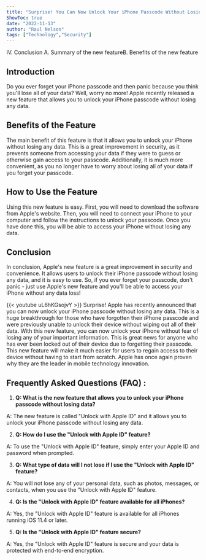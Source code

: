 ```yaml
---
title: "Surprise! You Can Now Unlock Your iPhone Passcode Without Losing Any Data!"
ShowToc: true 
date: "2022-11-13"
author: "Raul Nelson" 
tags: ["Technology","Security"]
---
```

IV. Conclusion A. Summary of the new featureB. Benefits of the new feature 

## Introduction 

Do you ever forget your iPhone passcode and then panic because you think you'll lose all of your data? Well, worry no more! Apple recently released a new feature that allows you to unlock your iPhone passcode without losing any data. 

## Benefits of the Feature 

The main benefit of this feature is that it allows you to unlock your iPhone without losing any data. This is a great improvement in security, as it prevents someone from accessing your data if they were to guess or otherwise gain access to your passcode. Additionally, it is much more convenient, as you no longer have to worry about losing all of your data if you forget your passcode. 

## How to Use the Feature 

Using this new feature is easy. First, you will need to download the software from Apple's website. Then, you will need to connect your iPhone to your computer and follow the instructions to unlock your passcode. Once you have done this, you will be able to access your iPhone without losing any data. 

## Conclusion 

In conclusion, Apple's new feature is a great improvement in security and convenience. It allows users to unlock their iPhone passcode without losing any data, and it is easy to use. So, if you ever forget your passcode, don't panic - just use Apple's new feature and you'll be able to access your iPhone without any data loss!

{{< youtube uL6hKGsojvY >}} 
Surprise! Apple has recently announced that you can now unlock your iPhone passcode without losing any data. This is a huge breakthrough for those who have forgotten their iPhone passcode and were previously unable to unlock their device without wiping out all of their data. With this new feature, you can now unlock your iPhone without fear of losing any of your important information. This is great news for anyone who has ever been locked out of their device due to forgetting their passcode. This new feature will make it much easier for users to regain access to their device without having to start from scratch. Apple has once again proven why they are the leader in mobile technology innovation.

## Frequently Asked Questions (FAQ) :
1. **Q: What is the new feature that allows you to unlock your iPhone passcode without losing data?**

A: The new feature is called "Unlock with Apple ID" and it allows you to unlock your iPhone passcode without losing any data.

2. **Q: How do I use the "Unlock with Apple ID" feature?**

A: To use the "Unlock with Apple ID" feature, simply enter your Apple ID and password when prompted.

3. **Q: What type of data will I not lose if I use the "Unlock with Apple ID" feature?**

A: You will not lose any of your personal data, such as photos, messages, or contacts, when you use the "Unlock with Apple ID" feature.

4. **Q: Is the "Unlock with Apple ID" feature available for all iPhones?**

A: Yes, the "Unlock with Apple ID" feature is available for all iPhones running iOS 11.4 or later.

5. **Q: Is the "Unlock with Apple ID" feature secure?**

A: Yes, the "Unlock with Apple ID" feature is secure and your data is protected with end-to-end encryption.


